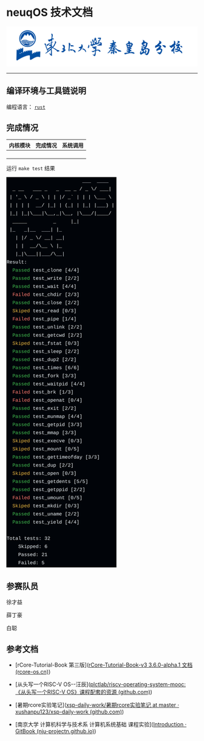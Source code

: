 # neuqOS 技术文档

![校徽](assets/school.jpg)

---

## 编译环境与工具链说明

编程语言： [`rust`](language.md)

## 完成情况

| 内核模块| 完成情况 | 系统调用 |
| :------- | ---- | ---- |
|          |      |      |
|          |      |      |
|          |      |      |
|          |      |      |

运行 `make test` 结果

![visual_report.png](assets/visual_report.png)

## 参赛队员

徐才益

薛丁豪

白聪

## 参考文档

- [rCore-Tutorial-Book 第三版]([rCore-Tutorial-Book-v3 3.6.0-alpha.1 文档 (rcore-os.cn)](https://rcore-os.cn/rCore-Tutorial-Book-v3/index.html))
- [从头写一个RISC-V OS--汪辰]([plctlab/riscv-operating-system-mooc: 《从头写一个RISC-V OS》课程配套的资源 (github.com)](https://github.com/plctlab/riscv-operating-system-mooc))
- [暑期rcore实验笔记]([xsp-daily-work/暑期rcore实验笔记 at master · xushanpu123/xsp-daily-work (github.com)](https://github.com/xushanpu123/xsp-daily-work/tree/master/暑期rcore实验笔记))

- [南京大学 计算机科学与技术系 计算机系统基础 课程实验]([Introduction · GitBook (nju-projectn.github.io)](https://nju-projectn.github.io/ics-pa-gitbook/ics2024/))

